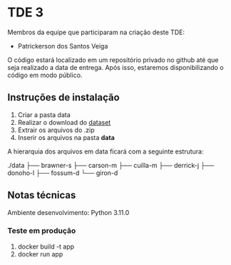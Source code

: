 # TDE 3

Membros da equipe que participaram na criação deste TDE:

- Patrickerson dos Santos Veiga

O código estará localizado em um repositório privado no github até que seja realizado a data de entrega. Após isso, estaremos disponibilizando o código em modo público.

## Instruções de instalação

1. Criar a pasta data
2. Realizar o download do [dataset][link_dataset]
3. Extrair os arquivos do .zip
4. Inserir os arquivos na pasta **data**

A hierarquia dos arquivos em data ficará com a seguinte estrutura:

./data
├── brawner-s
├── carson-m
├── cuilla-m
├── derrick-j
├── donoho-l
├── fossum-d
└── giron-d

[link_dataset]:https://drive.google.com/file/d/15vrDNLSYLvS4cvA0GILzeqx7SB4Mn6ud/view?usp=sharing

## Notas técnicas

Ambiente desenvolvimento: Python 3.11.0

### Teste em produção

1. docker build -t app
2. docker run app
